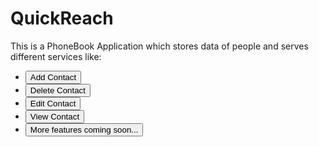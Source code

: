 <!DOCTYPE html>
<html lang="en">
<head>
    <meta charset="UTF-8">
    <meta name="viewport" content="width=device-width, initial-scale=1.0">
   
</head>
<body>
    <div class="container">
        <h1>QuickReach</h1>
        <p>This is a PhoneBook Application which stores data of people and serves different services like:</p>
        <ul class="features-list"> 
            <li><button class="feature-button">Add Contact</button></li>
            <li><button class="feature-button">Delete Contact</button></li>
            <li><button class="feature-button">Edit Contact</button></li>
            <li><button class="feature-button">View Contact</button></li>
            <li><button class="feature-button upcoming">More features coming soon...</button></li>
        </ul>
    </div>
</body>
</html>



